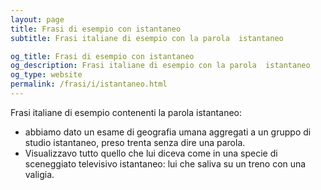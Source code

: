 ```yaml
---
layout: page
title: Frasi di esempio con istantaneo 
subtitle: Frasi italiane di esempio con la parola  istantaneo

og_title: Frasi di esempio con istantaneo 
og_description: Frasi italiane di esempio con la parola  istantaneo
og_type: website
permalink: /frasi/i/istantaneo.html
---
```


Frasi italiane di esempio contenenti la parola istantaneo:


- abbiamo dato un esame di geografia umana aggregati a un gruppo di studio istantaneo, preso trenta senza dire una parola.
- Visualizzavo tutto quello che lui diceva come in una specie di sceneggiato televisivo istantaneo: lui che saliva su un treno con una valigia.
